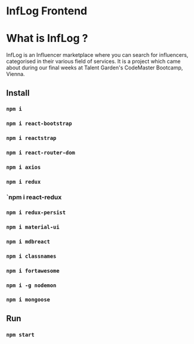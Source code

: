 # InfLog Frontend
# What is InfLog ?

InfLog is an Influencer marketplace where you can search for influencers, categorised in their various field of services. It is a project which came about during our final weeks at Talent Garden's CodeMaster Bootcamp, Vienna.


## Install
### `npm i`
### `npm i react-bootstrap`
### `npm i reactstrap`
### `npm i react-router-dom`
### `npm i axios`
### `npm i redux`
### `npm i react-redux
### `npm i redux-persist`
### `npm i material-ui`
### `npm i mdbreact`
### `npm i classnames`
### `npm i fortawesome`
### `npm i -g nodemon`
### `npm i mongoose`


## Run
### `npm start`







